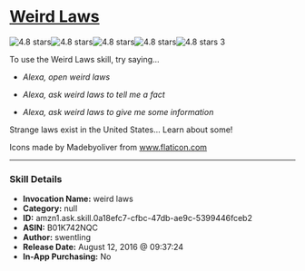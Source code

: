 # [Weird Laws](http://alexa.amazon.com/#skills/amzn1.ask.skill.0a18efc7-cfbc-47db-ae9c-5399446fceb2)
![4.8 stars](../../images/ic_star_black_18dp_1x.png)![4.8 stars](../../images/ic_star_black_18dp_1x.png)![4.8 stars](../../images/ic_star_black_18dp_1x.png)![4.8 stars](../../images/ic_star_black_18dp_1x.png)![4.8 stars](../../images/ic_star_half_black_18dp_1x.png) 3

To use the Weird Laws skill, try saying...

* *Alexa, open weird laws*

* *Alexa, ask weird laws to tell me a fact*

* *Alexa, ask weird laws to give me some information*

Strange laws exist in the United States... Learn about some!

Icons made by Madebyoliver from www.flaticon.com

***

### Skill Details

* **Invocation Name:** weird laws
* **Category:** null
* **ID:** amzn1.ask.skill.0a18efc7-cfbc-47db-ae9c-5399446fceb2
* **ASIN:** B01K742NQC
* **Author:** swentling
* **Release Date:** August 12, 2016 @ 09:37:24
* **In-App Purchasing:** No
